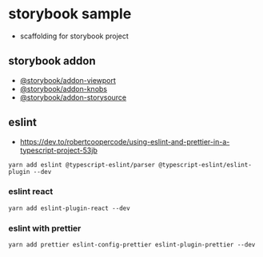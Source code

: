 # storybook sample
- scaffolding for storybook project 

## storybook addon
- [@storybook/addon-viewport](https://www.npmjs.com/package/@storybook/addon-viewport)
- [@storybook/addon-knobs](https://www.npmjs.com/package/@storybook/addon-knobs)
- [@storybook/addon-storysource](https://www.npmjs.com/package/@storybook/addon-storysource)

## eslint
- https://dev.to/robertcoopercode/using-eslint-and-prettier-in-a-typescript-project-53jb

`yarn add eslint @typescript-eslint/parser @typescript-eslint/eslint-plugin --dev`

### eslint react
`yarn add eslint-plugin-react --dev`

### eslint with prettier
`yarn add prettier eslint-config-prettier eslint-plugin-prettier --dev`